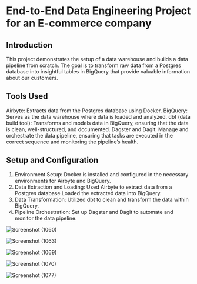# End-to-End Data Engineering Project for an E-commerce company
## Introduction
This project demonstrates the setup of a data warehouse and builds a data pipeline from scratch. The goal is to transform raw data from a Postgres database into insightful tables in BigQuery that provide valuable information about our customers.

## Tools Used 
Airbyte: Extracts data from the Postgres database using Docker.
BigQuery: Serves as the data warehouse where data is loaded and analyzed.
dbt (data build tool): Transforms and models data in BigQuery, ensuring that the data is clean, well-structured, and documented.
Dagster and Dagit: Manage and orchestrate the data pipeline, ensuring that tasks are executed in the correct sequence and monitoring the pipeline’s health.

## Setup and Configuration
1. Environment Setup: Docker is installed and configured in the necessary environments for Airbyte and BigQuery.
2. Data Extraction and Loading: Used Airbyte to extract data from a Postgres database.Loaded the extracted data into BigQuery.
3. Data Transformation: Utilized dbt to clean and transform the data within BigQuery.
4. Pipeline Orchestration: Set up Dagster and Dagit to automate and monitor the data pipeline.


![Screenshot (1060)](https://github.com/Subhashini098/end-to-end-data-engineering-project-4413618/assets/109629881/531620b8-bd6f-420e-85e8-eda99f9989b5)


![Screenshot (1063)](https://github.com/Subhashini098/end-to-end-data-engineering-project-4413618/assets/109629881/8efe53fd-0d54-4543-bae1-d2f11f9cd1c8)


![Screenshot (1069)](https://github.com/Subhashini098/end-to-end-data-engineering-project-4413618/assets/109629881/90d43800-57f9-4ca5-8490-0815feee7d90)


![Screenshot (1070)](https://github.com/Subhashini098/end-to-end-data-engineering-project-4413618/assets/109629881/c2b85063-56ef-462b-b1b3-19fda28e86f4)


![Screenshot (1077)](https://github.com/Subhashini098/end-to-end-data-engineering-project-4413618/assets/109629881/51993b63-73b1-429f-b497-0fb786c049de)
          



